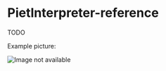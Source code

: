 # PietInterpreter-reference

TODO

Example picture:

![Image not available](images/Example.png "Example picture")
